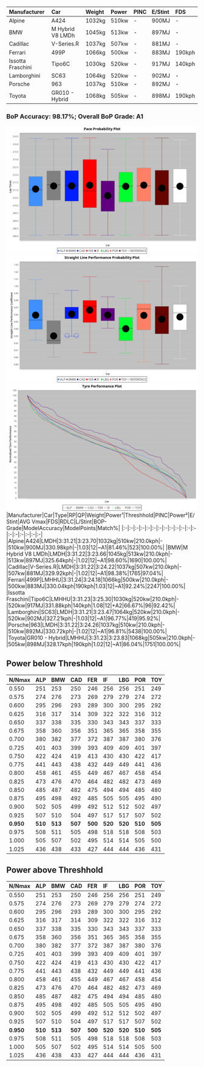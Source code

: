 |Manufacturer|Car|Weight|Power|PINC|E/Stint|FDS|
|:-|:-|:-|:-|:-|:-|:-|
|Alpine|A424|1032kg|510kw|-|900MJ|-|
|BMW|M Hybrid V8 LMDh|1045kg|513kw|-|897MJ|-|
|Cadillac|V-Series.R|1037kg|507kw|-|881MJ|-|
|Ferrari|499P|1066kg|500kw|-|883MJ|190kph|
|Issotta Fraschini|Tipo6C|1030kg|520kw|-|917MJ|140kph|
|Lamborghini|SC63|1064kg|520kw|-|902MJ|-|
|Porsche|963|1037kg|510kw|-|892MJ|-|
|Toyota|GR010 - Hybrid|1068kg|505kw|-|898MJ|190kph|

### BoP Accuracy: 98.17%; Overall BoP Grade: A1
![PACECHART](./IMG/AUTO.png)
![STRAIGHTLINEPERFORMANCECHART](./IMG/AUTO_sp.png)
![TYREPERFORMANCECHART](./IMG/AUTO_tw.png)
|Manufacturer|Car|Type|RP|QP|Weight|Power¹|Threshhold|PINC|Power²|E/Stint|AVG Vmax|FDS|RDLC|L/Stint|BOP-Grade|ModelAccuracy|ModelPoints|Match%|
|:-|:-|:-|:-|:-|:-|:-|:-|:-|:-|:-|:-|:-|:-|:-|:-|:-|:-|:-|
|Alpine|A424|LMDH|3:31.21|3:23.70|1032kg|510kw|210.0kph|-|510kw|900MJ|330.98kph|-|1.03|12|~A1|81.46%|523|100.00%|
|BMW|M Hybrid V8 LMDh|LMDH|3:31.22|3:23.66|1045kg|513kw|210.0kph|-|513kw|897MJ|325.64kph|-|1.02|12|~A1|98.60%|1690|100.00%|
|Cadillac|V-Series.R|LMDH|3:31.22|3:24.22|1037kg|507kw|210.0kph|-|507kw|881MJ|329.92kph|-|1.02|12|~A1|98.38%|1765|97.04%|
|Ferrari|499P|LMHHU|3:31.24|3:24.18|1066kg|500kw|210.0kph|-|500kw|883MJ|330.04kph|190kph|1.03|12|~A1|92.24%|2247|100.00%|
|Issotta Fraschini|Tipo6C|LMHHU|3:31.23|3:25.30|1030kg|520kw|210.0kph|-|520kw|917MJ|331.88kph|140kph|1.08|12|+A2|66.67%|96|92.42%|
|Lamborghini|SC63|LMDH|3:31.21|3:23.47|1064kg|520kw|210.0kph|-|520kw|902MJ|327.21kph|-|1.03|12|~A1|96.77%|419|95.92%|
|Porsche|963|LMDH|3:31.22|3:24.26|1037kg|510kw|210.0kph|-|510kw|892MJ|330.72kph|-|1.02|12|~A1|96.81%|5438|100.00%|
|Toyota|GR010 - Hybrid|LMHHU|3:31.23|3:23.83|1068kg|505kw|210.0kph|-|505kw|898MJ|328.17kph|190kph|1.02|12|~A1|86.04%|1751|100.00%|

## Power below Threshhold
|N/Nmax|ALP|BMW|CAD|FER|IF|LBG|POR|TOY|
|:-|:-|:-|:-|:-|:-|:-|:-|:-|
|0.550|251|253|250|246|256|256|251|249|
|0.575|274|276|273|269|279|279|274|272|
|0.600|295|296|293|289|300|300|295|292|
|0.625|316|317|314|309|322|322|316|312|
|0.650|337|338|335|330|343|343|337|333|
|0.675|358|360|356|351|365|365|358|355|
|0.700|380|382|377|372|387|387|380|376|
|0.725|401|403|399|393|409|409|401|397|
|0.750|422|424|419|413|430|430|422|417|
|0.775|441|443|438|432|449|449|441|436|
|0.800|458|461|455|449|467|467|458|454|
|0.825|473|476|470|464|482|482|473|469|
|0.850|485|487|482|475|494|494|485|480|
|0.875|495|498|492|485|505|505|495|490|
|0.900|502|505|499|492|512|512|502|497|
|0.925|507|510|504|497|517|517|507|502|
|**0.950**|**510**|**513**|**507**|**500**|**520**|**520**|**510**|**505**|
|0.975|508|511|505|498|518|518|508|503|
|1.000|505|507|502|495|514|514|505|500|
|1.025|436|438|433|427|444|444|436|431|

## Power above Threshhold
|N/Nmax|ALP|BMW|CAD|FER|IF|LBG|POR|TOY|
|:-|:-|:-|:-|:-|:-|:-|:-|:-|
|0.550|251|253|250|246|256|256|251|249|
|0.575|274|276|273|269|279|279|274|272|
|0.600|295|296|293|289|300|300|295|292|
|0.625|316|317|314|309|322|322|316|312|
|0.650|337|338|335|330|343|343|337|333|
|0.675|358|360|356|351|365|365|358|355|
|0.700|380|382|377|372|387|387|380|376|
|0.725|401|403|399|393|409|409|401|397|
|0.750|422|424|419|413|430|430|422|417|
|0.775|441|443|438|432|449|449|441|436|
|0.800|458|461|455|449|467|467|458|454|
|0.825|473|476|470|464|482|482|473|469|
|0.850|485|487|482|475|494|494|485|480|
|0.875|495|498|492|485|505|505|495|490|
|0.900|502|505|499|492|512|512|502|497|
|0.925|507|510|504|497|517|517|507|502|
|**0.950**|**510**|**513**|**507**|**500**|**520**|**520**|**510**|**505**|
|0.975|508|511|505|498|518|518|508|503|
|1.000|505|507|502|495|514|514|505|500|
|1.025|436|438|433|427|444|444|436|431|
